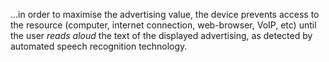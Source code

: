 <!--
.. title: Patent This
.. slug: patent-this
.. date: 2007-11-07 14:30:32-06:00
.. tags: Geek
.. category: Geek
.. link: 
.. description: 
.. type: text
-->


...in order to maximise the advertising value, the device prevents
access to the resource (computer, internet connection, web-browser,
VoIP, etc) until the user *reads aloud* the text of the displayed
advertising, as detected by automated speech recognition technology.